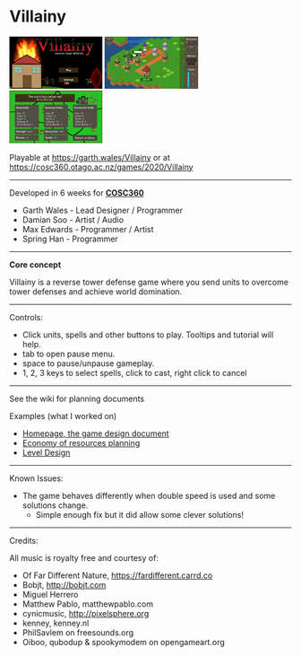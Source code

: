 # Villainy
<p>
<img src="FinalBuild/Screenshot1.png" alt="alt text" width="33%">
<img src="FinalBuild/Screenshot2.png" alt="alt text" width="33%">
<img src="FinalBuild/Screenshot5.png" alt="alt text" width="33%">    
</p>

Playable at https://garth.wales/Villainy
or at https://cosc360.otago.ac.nz/games/2020/Villainy

---

Developed in 6 weeks for <a href="https://cosc360.otago.ac.nz/">**COSC360**</a>
*   Garth Wales - Lead Designer / Programmer
*   Damian Soo - Artist / Audio
*   Max Edwards - Programmer / Artist
*   Spring Han - Programmer

---
**Core concept**

Villainy is a reverse tower defense game where you send units to overcome tower defenses and achieve world domination.

---

Controls:
- Click units, spells and other buttons to play. Tooltips and tutorial will help.
- tab to open pause menu.
- space to pause/unpause gameplay.
- 1, 2, 3 keys to select spells, click to cast, right click to cancel
---

See the wiki for planning documents

Examples (what I worked on)
- <a href="https://github.com/GenericPath/Villainy/wiki">Homepage, the game design document</a>
- <a href="https://github.com/GenericPath/Villainy/wiki/Economy">Economy of resources planning</a>
- <a href="https://github.com/GenericPath/Villainy/wiki/LevelDesign">Level Design</a>


---
Known Issues:

- The game behaves differently when double speed is used and some solutions change.
    - Simple enough fix but it did allow some clever solutions!
---
Credits:

All music is royalty free and courtesy of:
- Of Far Different Nature, https://fardifferent.carrd.co
- Bobjt, http://bobjt.com
- Miguel Herrero
- Matthew Pablo, matthewpablo.com
- cynicmusic, http://pixelsphere.org
- kenney, kenney.nl
- PhilSavlem on freesounds.org
- Oiboo, qubodup & spookymodem on opengameart.org
